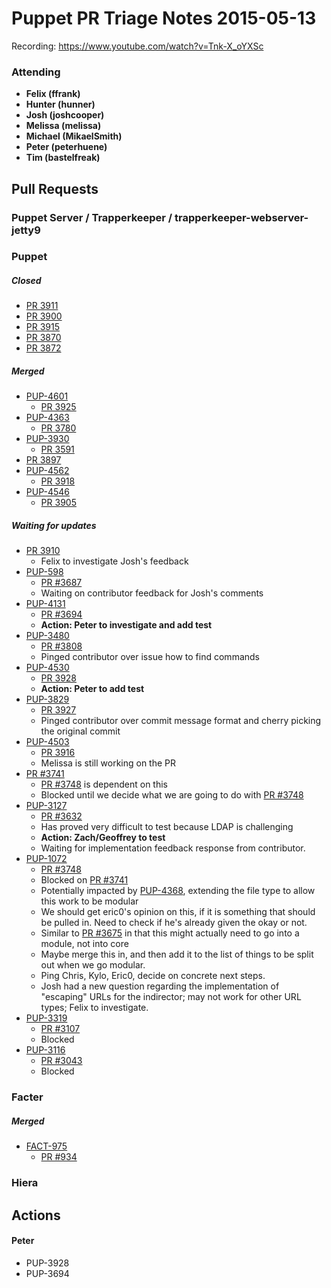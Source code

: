 # Puppet PR Triage Notes 2015-05-13

Recording: https://www.youtube.com/watch?v=Tnk-X_oYXSc

### Attending

* **Felix (ffrank)**
* **Hunter (hunner)**
* **Josh (joshcooper)**
* **Melissa (melissa)**
* **Michael (MikaelSmith)**
* **Peter (peterhuene)**
* **Tim (bastelfreak)**

## Pull Requests

### Puppet Server / Trapperkeeper / trapperkeeper-webserver-jetty9

### Puppet

##### Closed

* [PR 3911](https://github.com/puppetlabs/puppet/pull/3911)
* [PR 3900](https://github.com/puppetlabs/puppet/pull/3900)
* [PR 3915](https://github.com/puppetlabs/puppet/pull/3915)
* [PR 3870](https://github.com/puppetlabs/puppet/pull/3870)
* [PR 3872](https://github.com/puppetlabs/puppet/pull/3872)

##### Merged

* [PUP-4601](https://tickets.puppetlabs.com/browse/PUP-4601)
  - [PR 3925](https://github.com/puppetlabs/puppet/pull/3925)
* [PUP-4363](https://tickets.puppetlabs.com/browse/PUP-4363)
  - [PR 3780](https://github.com/puppetlabs/puppet/pull/3780)
* [PUP-3930](https://tickets.puppetlabs.com/browse/PUP-3930)
  - [PR 3591](https://github.com/puppetlabs/puppet/pull/3591)
* [PR 3897](https://github.com/puppetlabs/puppet/pull/3897)
* [PUP-4562](https://tickets.puppetlabs.com/browse/PUP-4562)
  - [PR 3918](https://github.com/puppetlabs/puppet/pull/3918)
* [PUP-4546](https://tickets.puppetlabs.com/browse/PUP-4546)
  - [PR 3905](https://github.com/puppetlabs/puppet/pull/3905)

##### Waiting for updates
* [PR 3910](https://github.com/puppetlabs/puppet/pull/3910)
  - Felix to investigate Josh's feedback
* [PUP-598](https://tickets.puppetlabs.com/browse/PUP-598)
  - [PR #3687](https://github.com/puppetlabs/puppet/pull/3687)
  - Waiting on contributor feedback for Josh's comments
* [PUP-4131](https://tickets.puppetlabs.com/browse/PUP-4131)
  - [PR #3694](https://github.com/puppetlabs/puppet/pull/3694)
  - **Action: Peter to investigate and add test**
* [PUP-3480](https://tickets.puppetlabs.com/browse/PUP-3480)
  - [PR #3808](https://github.com/puppetlabs/puppet/pull/3808)
  - Pinged contributor over issue how to find commands
* [PUP-4530](https://tickets.puppetlabs.com/browse/PUP-4530)
  - [PR 3928](https://github.com/puppetlabs/puppet/pull/3928)
  - **Action: Peter to add test**
* [PUP-3829](https://tickets.puppetlabs.com/browse/PUP-3829)
  - [PR 3927](https://github.com/puppetlabs/puppet/pull/3927)
  - Pinged contributor over commit message format and cherry picking the original commit
* [PUP-4503](https://tickets.puppetlabs.com/browse/PUP-4503)
  - [PR 3916](https://github.com/puppetlabs/puppet/pull/3916)
  - Melissa is still working on the PR
* [PR #3741](https://github.com/puppetlabs/puppet/pull/3741)
  - [PR #3748](https://github.com/puppetlabs/puppet/pull/3748) is dependent on this
  - Blocked until we decide what we are going to do with [PR #3748](https://github.com/puppetlabs/puppet/pull/3748)
* [PUP-3127](https://tickets.puppetlabs.com/browse/PUP-3127)
  - [PR #3632](https://github.com/puppetlabs/puppet/pull/3632)
  - Has proved very difficult to test because LDAP is challenging
  - **Action: Zach/Geoffrey to test**
  - Waiting for implementation feedback response from contributor.
* [PUP-1072](https://tickets.puppetlabs.com/browse/PUP-1072)
  - [PR #3748](https://github.com/puppetlabs/puppet/pull/3748)
  - Blocked on [PR #3741](https://github.com/puppetlabs/puppet/pull/3741)
  - Potentially impacted by [PUP-4368](https://tickets.puppetlabs.com/browse/PUP-4368), extending the file type to allow this work to be modular
  - We should get eric0's opinion on this, if it is something that should be pulled in. Need to check if he's already given the okay or not.
  - Similar to [PR #3675](https://github.com/puppetlabs/puppet/pull/3675) in that this might actually need to go into a module, not into core
  - Maybe merge this in, and then add it to the list of things to be split out when we go modular.
  - Ping Chris, Kylo, Eric0, decide on concrete next steps.
  - Josh had a new question regarding the implementation of "escaping" URLs for the indirector; may not work for other URL types; Felix to investigate.
* [PUP-3319](https://tickets.puppetlabs.com/browse/PUP-3319)
  - [PR #3107](https://github.com/puppetlabs/puppet/pull/3107)
  - Blocked
* [PUP-3116](https://tickets.puppetlabs.com/browse/PUP-3116)
  - [PR #3043](https://github.com/puppetlabs/puppet/pull/3043)
  - Blocked

### Facter

##### Merged

* [FACT-975](https://tickets.puppetlabs.com/browse/FACT-975)
  - [PR #934](https://github.com/puppetlabs/facter/pull/934)

### Hiera

## Actions

#### Peter
* PUP-3928
* PUP-3694
